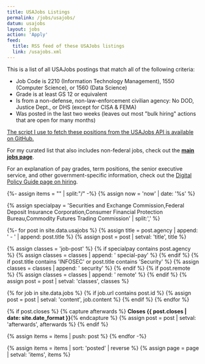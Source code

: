 ```yaml
---
title: USAJobs Listings
permalink: /jobs/usajobs/
datum: usajobs
layout: jobs
action: 'Apply'
feed:
  title: RSS feed of these USAJobs listings
  link: /usajobs.xml
---
```


This is a list of all USAJobs postings that match all of the following criteria:

* Job Code is 2210 (Information Technology Management), 1550 (Computer Science), or 1560 (Data Science)
* Grade is at least GS 12 or equivalent
* Is from a non-defense, non-law-enforcement civilian agency: No DOD, Justice Dept., or DHS (except for CISA & FEMA)
* Was posted in the last two weeks (leaves out most "bulk hiring" actions that are open for many months)

[The script I use to fetch these positions from the USAJobs API is available on GitHub.](https://github.com/krusynth/usajobs-feed)

For my curated list that also includes non-federal jobs, check out the **[main jobs page](/jobs/)**.

For an explanation of pay grades, term positions, the senior executive service, and other government-specific information, check out the [Digital Policy Guide page on hiring](https://digitalpolicy.us/policies/hiring/).

{%- assign items = "" | split:"/" -%}
{% assign now = 'now' | date: '%s' %}

{% assign specialpay = 'Securities and Exchange Commission,Federal Deposit Insurance Corporation,Consumer Financial Protection Bureau,Commodity Futures Trading Commission' | split:',' %}

{%- for post in site.data.usajobs  %}
  {% assign title = post.agency | append: ' - ' | append: post.title %}
  {% assign post = post | setval: 'title', title %}

  {% assign classes = 'job-post' %}
  {% if specialpay contains post.agency %}
    {% assign classes = classes | append: ' special-pay' %}
  {% endif %}
  {% if post.title contains 'INFOSEC' or post.title contains 'Security' %}
    {% assign classes = classes | append: ' security' %}
  {% endif %}
  {% if post.remote %}
    {% assign classes = classes | append: ' remote' %}
  {% endif %}
  {% assign post = post | setval: 'classes', classes %}

  {% for job in site.data.jobs %}
    {% if job.url contains post.id %}
      {% assign post = post | setval: 'content', job.content %}
    {% endif %}
  {% endfor %}

  {% if post.closes %}
    {% capture afterwards %} **Closes {{ post.closes | date: site.date_format }}**{% endcapture %}
    {% assign post = post | setval: 'afterwards', afterwards %}
  {% endif %}

  {% assign items = items | push: post %}
{% endfor -%}

{% assign items = items | sort: 'posted' | reverse %}
{% assign page = page | setval: 'items', items %}

